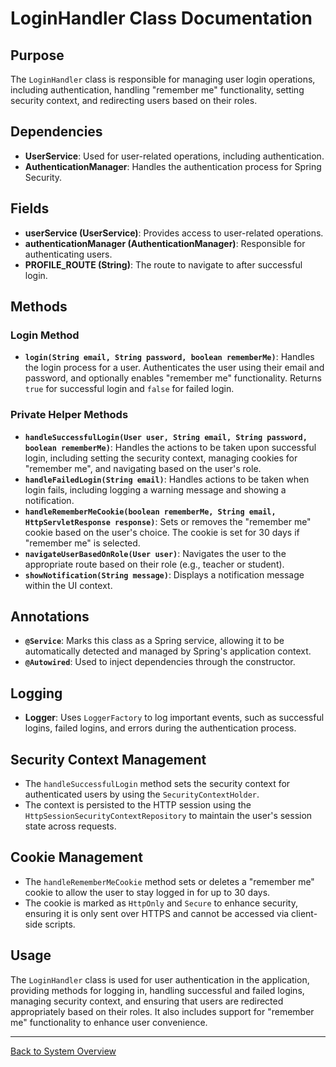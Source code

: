 # LoginHandler Class Documentation

## Purpose

The `LoginHandler` class is responsible for managing user login operations, including authentication, handling "remember me" functionality, setting security context, and redirecting users based on their roles.

## Dependencies

- **UserService**: Used for user-related operations, including authentication.
- **AuthenticationManager**: Handles the authentication process for Spring Security.

## Fields

- **userService (UserService)**: Provides access to user-related operations.
- **authenticationManager (AuthenticationManager)**: Responsible for authenticating users.
- **PROFILE_ROUTE (String)**: The route to navigate to after successful login.

## Methods

### Login Method

- **`login(String email, String password, boolean rememberMe)`**: Handles the login process for a user. Authenticates the user using their email and password, and optionally enables "remember me" functionality. Returns `true` for successful login and `false` for failed login.

### Private Helper Methods

- **`handleSuccessfulLogin(User user, String email, String password, boolean rememberMe)`**: Handles the actions to be taken upon successful login, including setting the security context, managing cookies for "remember me", and navigating based on the user's role.
- **`handleFailedLogin(String email)`**: Handles actions to be taken when login fails, including logging a warning message and showing a notification.
- **`handleRememberMeCookie(boolean rememberMe, String email, HttpServletResponse response)`**: Sets or removes the "remember me" cookie based on the user's choice. The cookie is set for 30 days if "remember me" is selected.
- **`navigateUserBasedOnRole(User user)`**: Navigates the user to the appropriate route based on their role (e.g., teacher or student).
- **`showNotification(String message)`**: Displays a notification message within the UI context.

## Annotations

- **`@Service`**: Marks this class as a Spring service, allowing it to be automatically detected and managed by Spring's application context.
- **`@Autowired`**: Used to inject dependencies through the constructor.

## Logging

- **Logger**: Uses `LoggerFactory` to log important events, such as successful logins, failed logins, and errors during the authentication process.

## Security Context Management

- The `handleSuccessfulLogin` method sets the security context for authenticated users by using the `SecurityContextHolder`.
- The context is persisted to the HTTP session using the `HttpSessionSecurityContextRepository` to maintain the user's session state across requests.

## Cookie Management

- The `handleRememberMeCookie` method sets or deletes a "remember me" cookie to allow the user to stay logged in for up to 30 days.
- The cookie is marked as `HttpOnly` and `Secure` to enhance security, ensuring it is only sent over HTTPS and cannot be accessed via client-side scripts.

## Usage

The `LoginHandler` class is used for user authentication in the application, providing methods for logging in, handling successful and failed logins, managing security context, and ensuring that users are redirected appropriately based on their roles. It also includes support for "remember me" functionality to enhance user convenience.

---

[Back to System Overview](../system-overview.md)